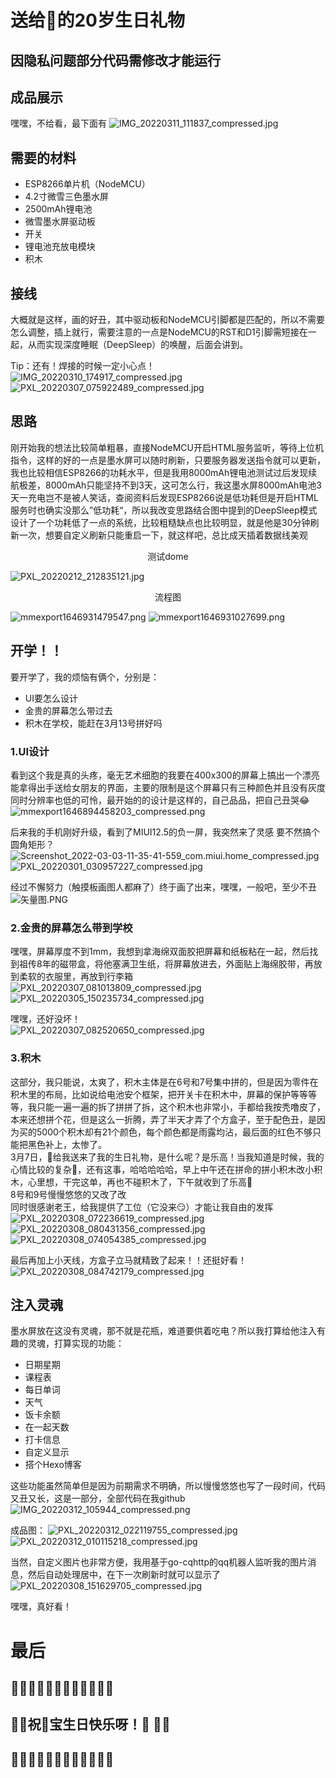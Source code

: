 # 送给🐷的20岁生日礼物

## 因隐私问题部分代码需修改才能运行

## 成品展示
嘿嘿，不给看，最下面有
![IMG_20220311_111837_compressed.jpg](https://s2.loli.net/2022/03/11/WPZJpo9hGYRqU3M.jpg)

## 需要的材料
- ESP8266单片机（NodeMCU）
- 4.2寸微雪三色墨水屏
- 2500mAh锂电池
- 微雪墨水屏驱动板
- 开关
- 锂电池充放电模块
- 积木

## 接线
大概就是这样，画的好丑，其中驱动板和NodeMCU引脚都是匹配的，所以不需要怎么调整，插上就行，需要注意的一点是NodeMCU的RST和D1引脚需短接在一起，从而实现深度睡眠（DeepSleep）的唤醒，后面会讲到。  

Tip：还有！焊接的时候一定小心点！
![IMG_20220310_174917_compressed.jpg](https://s2.loli.net/2022/03/10/7cBjKRVzAiayOMS.jpg)
![PXL_20220307_075922489_compressed.jpg](https://s2.loli.net/2022/03/10/qjmxYB7LvzdtfHs.jpg)

## 思路
刚开始我的想法比较简单粗暴，直接NodeMCU开启HTML服务监听，等待上位机指令，这样的好的一点是墨水屏可以随时刷新，只要服务器发送指令就可以更新，我也比较相信ESP8266的功耗水平，但是我用8000mAh锂电池测试过后发现续航极差，8000mAh只能坚持不到3天，这可怎么行，我这墨水屏8000mAh电池3天一充电岂不是被人笑话，查阅资料后发现ESP8266说是低功耗但是开启HTML服务时也确实没那么”低功耗“，所以我改变思路结合图中提到的DeepSleep模式设计了一个功耗低了一点的系统，比较粗糙缺点也比较明显，就是他是30分钟刷新一次，想要自定义刷新只能重启一下，就这样吧，总比成天插着数据线美观 
<center>测试dome</center>  

![PXL_20220212_212835121.jpg](https://s2.loli.net/2022/03/10/AzUXhxf4LTZtdOC.jpg)
 
<center>流程图</center>

![mmexport1646931479547.png](https://s2.loli.net/2022/03/11/EnatmIMORLgz4b6.png)
![mmexport1646931027699.png](https://s2.loli.net/2022/03/11/h5bMvtHnWk8ILog.png)

## 开学！！
要开学了，我的烦恼有俩个，分别是：
- UI要怎么设计
- 金贵的屏幕怎么带过去
- 积木在学校，能赶在3月13号拼好吗

### 1.UI设计
看到这个我是真的头疼，毫无艺术细胞的我要在400x300的屏幕上搞出一个漂亮能拿得出手送给女朋友的界面，主要的限制是这个屏幕只有三种颜色并且没有灰度同时分辨率也低的可怜，最开始的的设计是这样的，自己品品，把自己丑哭😂  
![mmexport1646894458203_compressed.png](https://s2.loli.net/2022/03/10/VT9jihZdDrNLtKS.jpg)

后来我的手机刚好升级，看到了MIUI12.5的负一屏，我突然来了灵感
要不然搞个圆角矩形？  
![Screenshot_2022-03-03-11-35-41-559_com.miui.home_compressed.jpg](https://s2.loli.net/2022/03/10/RGJOwbtXacv4nDk.jpg)
![PXL_20220301_030957227_compressed.jpg](https://s2.loli.net/2022/03/10/Bx7UQeEwhuWvTMN.jpg)

经过不懈努力（触摸板画图人都麻了）终于画了出来，嘿嘿，一般吧，至少不丑  
![矢量图.PNG](https://s2.loli.net/2022/03/11/IvZfi1wWP26rpcD.png)

### 2.金贵的屏幕怎么带到学校
嘿嘿，屏幕厚度不到1mm，我想到拿海绵双面胶把屏幕和纸板粘在一起，然后找到祖传8年的磁带盒，将他塞满卫生纸，将屏幕放进去，外面贴上海绵胶带，再放到柔软的衣服里，再放到行李箱  
![PXL_20220307_081013809_compressed.jpg](https://s2.loli.net/2022/03/10/6oUbaIA1mXZuOMf.jpg)
![PXL_20220305_150235734_compressed.jpg](https://s2.loli.net/2022/03/10/eFCiM7SgTBEpHxf.jpg)  

嘿嘿，还好没坏！  
![PXL_20220307_082520650_compressed.jpg](https://s2.loli.net/2022/03/10/IXxfSl6b91ncBsF.jpg)

### 3.积木
这部分，我只能说，太爽了，积木主体是在6号和7号集中拼的，但是因为零件在积木里的布局，比如说给电池安个框架，把开关卡在积木中，屏幕的保护等等等等，我只能一遍一遍的拆了拼拼了拆，这个积木也非常小，手都给我按秃噜皮了，本来还想拼个花，但是这么一折腾，弄了半天才弄了个方盒子，至于配色丑，是因为买的5000个积木却有21个颜色，每个颜色都是雨露均沾，最后面的红色不够只能把黑色补上，太惨了。  
3月7日，🐷给我送来了我的生日礼物，是什么呢？是乐高！当我知道是时候，我的心情比较的复杂🤣，还有这事，哈哈哈哈哈，早上中午还在拼命的拼小积木改小积木，心里想，干完这单，再也不碰积木了，下午就收到了乐高🤣  
8号和9号慢慢悠悠的又改了改  
同时很感谢老王，给我提供了工位（它没来😏）才能让我自由的发挥  
![PXL_20220308_072236619_compressed.jpg](https://s2.loli.net/2022/03/10/isJhzgvpOkS1dAq.jpg)
![PXL_20220308_080431356_compressed.jpg](https://s2.loli.net/2022/03/10/JHXlAm2v1Wwke3c.jpg)
![PXL_20220308_074054385_compressed.jpg](https://s2.loli.net/2022/03/10/5lFEJkYhgUP4Zib.jpg)  

最后再加上小天线，方盒子立马就精致了起来！！还挺好看！  
![PXL_20220308_084742179_compressed.jpg](https://s2.loli.net/2022/03/10/qKOCuFG7hzBN9lf.jpg)

## 注入灵魂
墨水屏放在这没有灵魂，那不就是花瓶，难道要供着吃电？所以我打算给他注入有趣的灵魂，打算实现的功能：
- 日期星期
- 课程表
- 每日单词
- 天气
- 饭卡余额
- 在一起天数
- 打卡信息
- 自定义显示
- 搭个Hexo博客

这些功能虽然简单但是因为前期需求不明确，所以慢慢悠悠也写了一段时间，代码又丑又长，这是一部分，全部代码在我github
![IMG_20220312_105944_compressed.png](https://s2.loli.net/2022/03/12/QR8lBhrXFqvWJ56.jpg)

成品图：
![PXL_20220312_022119755_compressed.jpg](https://s2.loli.net/2022/03/12/zuZkVi4tCFPAdwb.jpg) ![PXL_20220312_010115218_compressed.jpg](https://s2.loli.net/2022/03/12/hRguLZfBN2yVH76.jpg)

当然，自定义图片也非常方便，我用基于go-cqhttp的qq机器人监听我的图片消息，然后自动处理居中，在下一次刷新时就可以显示了
![PXL_20220308_151629705_compressed.jpg](https://s2.loli.net/2022/03/10/AewWtX59Q3ryED4.jpg)

嘿嘿，真好看！

# 最后
## 🎉🎉🎉🎉🎉🎉🎉🎉🎉🎉🎉🎉
## 🎉🎉祝🐖宝生日快乐呀！🎂 🎉🎉
## 🎉🎉🎉🎉🎉🎉🎉🎉🎉🎉🎉🎉
